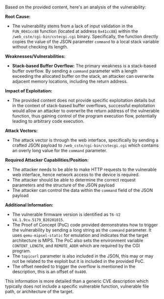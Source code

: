 Based on the provided content, here's an analysis of the vulnerability:

**Root Cause:**
- The vulnerability stems from a lack of input validation in the `FUN_0041cc88` function (located at address `0x41cc88`) within the `/web_cste/cgi-bin/cstecgi.cgi` binary. Specifically, the function directly copies the value of the JSON parameter `command` to a local stack variable without checking its length.

**Weaknesses/Vulnerabilities:**
- **Stack-based Buffer Overflow:** The primary weakness is a stack-based buffer overflow. By sending a `command` parameter with a length exceeding the allocated buffer on the stack, an attacker can overwrite adjacent memory locations, including the return address.

**Impact of Exploitation:**
- The provided content does not provide specific exploitation details but in the context of stack-based buffer overflows, successful exploitation would allow an attacker to overwrite the return address of the vulnerable function, thus gaining control of the program execution flow, potentially leading to arbitrary code execution.

**Attack Vectors:**
- The attack vector is through the web interface, specifically by sending a crafted JSON payload to `/web_cste/cgi-bin/cstecgi.cgi` which contains an overly long value for the `command` parameter.

**Required Attacker Capabilities/Position:**
- The attacker needs to be able to make HTTP requests to the vulnerable web interface, hence network access to the device is required.
- The attacker should be able to determine the correct request parameters and the structure of the JSON payload
- The attacker can control the data within the `command` field of the JSON payload

**Additional Information:**
- The vulnerable firmware version is identified as `T6-V2 V4.1.9cu.5179_B20201015`.
- The Proof of Concept (PoC) code provided demonstrates how to trigger the vulnerability by sending a long string as the `command` parameter. It uses `qemu-mipsel-static` for emulation and indicates that the target architecture is MIPS. The PoC also sets the environment variable `CONTENT_LENGTH`, and `REMOTE_ADDR` which are required by the CGI program.
- The `topicurl` parameter is also included in the JSON, this may or may not be related to the exploit but it is included in the provided PoC.
- The offset needed to trigger the overflow is mentioned in the description, this is an offset of `0x400`.

This information is more detailed than a generic CVE description which typically does not include a specific vulnerable function, vulnerable file path, or architecture of the target.